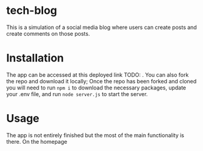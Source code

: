 # tech-blog
This is a simulation of a social media blog where users can create posts and create comments on those posts.

# Installation
The app can be accessed at this deployed link TODO: [](). You can also fork the repo and download it locally; Once the repo has been forked and cloned you will need to run <code>npm i</code> to download the necessary packages, update your .env file, and run <code>node server.js</code> to start the server. 

# Usage
The app is not entirely finished but the most of the main functionality is there. On the homepage